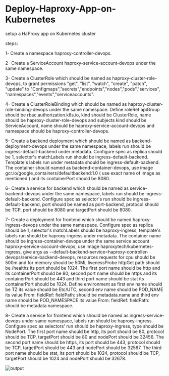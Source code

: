 # Deploy-Haproxy-App-on-Kubernetes
setup a HaProxy app on Kubernetes cluster

steps:

1- Create a namespace haproxy-controller-devops.

2- Create a ServiceAccount haproxy-service-account-devops under the same namespace.

3- Create a ClusterRole which should be named as haproxy-cluster-role-devops, to grant
permissions "get", "list", "watch", "create", "patch", "update" to
"Configmaps",”secrets”,"endpoints","nodes","pods","services",
"namespaces","events","serviceaccounts".

4- Create a ClusterRoleBinding which should be named as
haproxy-cluster-role-binding-devops under the same namespace. Define roleRef apiGroup
should be rbac.authorization.k8s.io, kind should be ClusterRole, name should be
haproxy-cluster-role-devops and subjects kind should be ServiceAccount, name should be
haproxy-service-account-devops and namespace should be haproxy-controller-devops.

5- Create a backend deployment which should be named as backend-deployment-devops
under the same namespace, labels run should be ingress-default-backend under metadata.
Configure spec as replica should be 1, selector's matchLabels run should be
ingress-default-backend. Template's labels run under metadata should be
ingress-default-backend. The container should named as backend-container-devops, use
image gcr.io/google_containers/defaultbackend:1.0 ( use exact name of image as
mentioned ) and its containerPort should be 8080.

6- Create a service for backend which should be named as service-backend-devops under
the same namespace, labels run should be ingress-default-backend. Configure spec as
selector's run should be ingress-default-backend, port should be named as port-backend,
protocol should be TCP, port should be 8080 and targetPort should be 8080.

7- Create a deployment for frontend which should be named haproxy-ingress-devops
under the same namespace. Configure spec as replica should be 1, selector's matchLabels
should be haproxy-ingress, template's labels run should be haproxy-ingress under
metadata. The container name should be ingress-container-devops under the same service
account haproxy-service-account-devops, use image haproxytech/kubernetes-ingress, give
args as --default-backend-service=haproxy-controller-devops/service-backend-devops,
resources requests for cpu should be 500m and for memory should be 50Mi, livenessProbe
httpGet path should be /healthz its port should be 1024. The first port name should be http
and its containerPort should be 80, second port name should be https and its
containerPort should be 443 and third port name should be stat its containerPort should
be 1024. Define environment as first env name should be TZ its value should be Etc/UTC,
second env name should be POD_NAME its value From:
fieldRef:
fieldPath: should be metadata.name 
and third env name should be POD_NAMESPACE its value From:
fieldRef:
fieldPath: should be metadata.namespace.

8- Create a service for frontend which should be named as ingress-service-devops under
same namespace, labels run should be haproxy-ingress. Configure spec as selectors' run
should be haproxy-ingress, type should be NodePort. The first port name should be http,
its port should be 80, protocol should be TCP, targetPort should be 80 and nodePort should
be 32456. The second port name should be https, its port should be 443, protocol should
be TCP, targetPort should be 443 and nodePort should be 32567. The third port name
should be stat, its port should be 1024, protocol should be TCP, targetPort should be 1024
and nodePort should be 32678.

![output](https://user-images.githubusercontent.com/68289149/215324430-f733b19a-29e1-4a0c-b537-a3b2a124257f.png)

